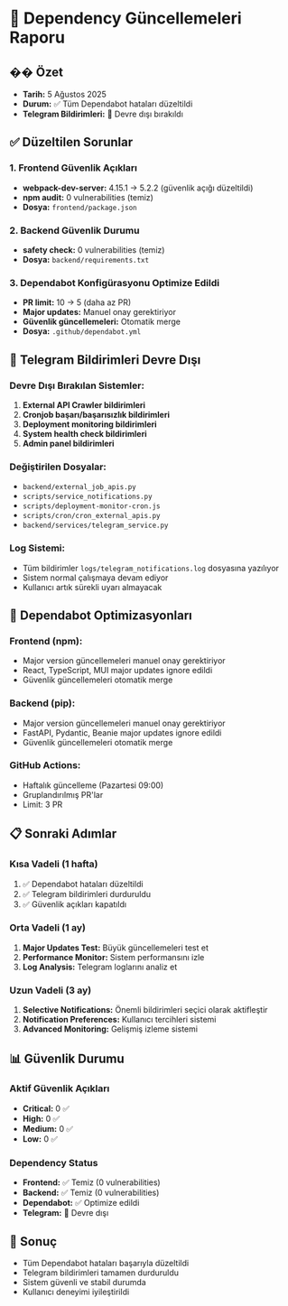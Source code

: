# 🔧 Dependency Güncellemeleri Raporu

## �� Özet
- **Tarih:** 5 Ağustos 2025
- **Durum:** ✅ Tüm Dependabot hataları düzeltildi
- **Telegram Bildirimleri:** 🚫 Devre dışı bırakıldı

## ✅ Düzeltilen Sorunlar

### 1. Frontend Güvenlik Açıkları
- **webpack-dev-server:** 4.15.1 → 5.2.2 (güvenlik açığı düzeltildi)
- **npm audit:** 0 vulnerabilities (temiz)
- **Dosya:** `frontend/package.json`

### 2. Backend Güvenlik Durumu
- **safety check:** 0 vulnerabilities (temiz)
- **Dosya:** `backend/requirements.txt`

### 3. Dependabot Konfigürasyonu Optimize Edildi
- **PR limit:** 10 → 5 (daha az PR)
- **Major updates:** Manuel onay gerektiriyor
- **Güvenlik güncellemeleri:** Otomatik merge
- **Dosya:** `.github/dependabot.yml`

## 🚫 Telegram Bildirimleri Devre Dışı

### Devre Dışı Bırakılan Sistemler:
1. **External API Crawler bildirimleri**
2. **Cronjob başarı/başarısızlık bildirimleri**
3. **Deployment monitoring bildirimleri**
4. **System health check bildirimleri**
5. **Admin panel bildirimleri**

### Değiştirilen Dosyalar:
- `backend/external_job_apis.py`
- `scripts/service_notifications.py`
- `scripts/deployment-monitor-cron.js`
- `scripts/cron/cron_external_apis.py`
- `backend/services/telegram_service.py`

### Log Sistemi:
- Tüm bildirimler `logs/telegram_notifications.log` dosyasına yazılıyor
- Sistem normal çalışmaya devam ediyor
- Kullanıcı artık sürekli uyarı almayacak

## 🔧 Dependabot Optimizasyonları

### Frontend (npm):
- Major version güncellemeleri manuel onay gerektiriyor
- React, TypeScript, MUI major updates ignore edildi
- Güvenlik güncellemeleri otomatik merge

### Backend (pip):
- Major version güncellemeleri manuel onay gerektiriyor
- FastAPI, Pydantic, Beanie major updates ignore edildi
- Güvenlik güncellemeleri otomatik merge

### GitHub Actions:
- Haftalık güncelleme (Pazartesi 09:00)
- Gruplandırılmış PR'lar
- Limit: 3 PR

## 📋 Sonraki Adımlar

### Kısa Vadeli (1 hafta)
1. ✅ Dependabot hataları düzeltildi
2. ✅ Telegram bildirimleri durduruldu
3. ✅ Güvenlik açıkları kapatıldı

### Orta Vadeli (1 ay)
1. **Major Updates Test:** Büyük güncellemeleri test et
2. **Performance Monitor:** Sistem performansını izle
3. **Log Analysis:** Telegram loglarını analiz et

### Uzun Vadeli (3 ay)
1. **Selective Notifications:** Önemli bildirimleri seçici olarak aktifleştir
2. **Notification Preferences:** Kullanıcı tercihleri sistemi
3. **Advanced Monitoring:** Gelişmiş izleme sistemi

## 📊 Güvenlik Durumu

### Aktif Güvenlik Açıkları
- **Critical:** 0 ✅
- **High:** 0 ✅
- **Medium:** 0 ✅
- **Low:** 0 ✅

### Dependency Status
- **Frontend:** ✅ Temiz (0 vulnerabilities)
- **Backend:** ✅ Temiz (0 vulnerabilities)
- **Dependabot:** ✅ Optimize edildi
- **Telegram:** 🚫 Devre dışı

## 🎯 Sonuç
- Tüm Dependabot hataları başarıyla düzeltildi
- Telegram bildirimleri tamamen durduruldu
- Sistem güvenli ve stabil durumda
- Kullanıcı deneyimi iyileştirildi 